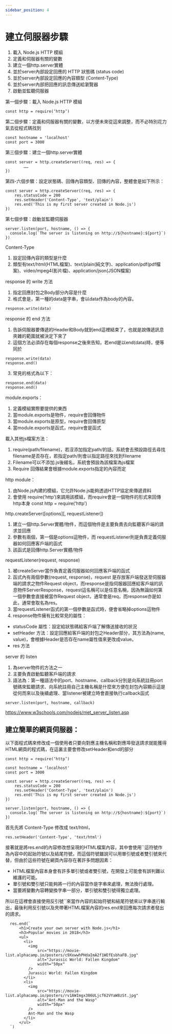 ```yaml
---
sidebar_position: 4
---
```



# 建立伺服器步驟
1. 載入 Node.js HTTP 模組
2. 定義和伺服器有關的變數
3. 建立一個http.server實體
4. 並於server內部設定回應的 HTTP 狀態碼 (status code)
5. 並於server內部設定回應的內容類型 (Content-Type)
6. 並於server內部把回應的訊息傳送給瀏覽器
7. 啟動並監聽伺服器




第一個步驟：載入 Node.js HTTP 模組
```
const http = require(‘http’)
```
第二個步驟：定義和伺服器有關的變數，以方便未來從這來調整，而不必特別花力氣去從程式碼找到
```
const hostname = 'localhost'
const port = 3000
```

第三個步驟：建立一個http.server實體
```
const server = http.createServer((req, res) => { 
		……
})
```
第四-六個步驟：設定狀態碼、回傳內容類型、回傳的內容，整體會是如下所示：

```
const server = http.createServer((req, res) => { 
    res.statusCode = 200
    res.setHeader('Content-Type', 'text/plain')
    res.end('This is my first server created in Node.js')
})
```

第七個步驟：啟動並監聽伺服器

```
server.listen(port, hostname, () => {
  console.log(`The server is listening on http://${hostname}:${port}`)
})
```



Content-Type
1. 設定回傳內容的類型是什麼
2. 類型有text/html(HTML檔案)、text/plain(純文字)、application/pdf(pdf檔案)、video/mpeg4(影片檔)、application/json(JSON檔案)

response 的 write 方法
1. 指定回應封包之Body部分內容是什麼
2. 格式會是，第一種的data是字串，會以data作為body的內容。
```
response.write(data)
```

response 的 end 方法
1. 告訴伺服器要傳遞的Header和Body就到end這裡結束了，也就是說傳遞訊息夾雜的範圍就被決定下來了
2. 這個方法必須存在每個response之後來告知，若end是以end(data)時，便等同於
```
response.write(data)
response.end()
```
3. 常見的格式為以下：
```
response.end(data)
response.end()
```



module.exports：
1. 定義模組實際要提供的東西
2. 當module.exports是物件，require會回傳物件
3. 當module.exports是原型，require會回傳原型
4. 當module.exports是函式，require會是函式


載入其他js檔案方法：
1. require(path/filename)，若沒添加指定path/的話，系統會去預設路徑去尋找filename是否存在，若指定path/則會以指定路徑來找到filename
2. Filename可以不添加.js後綴名，系統會預設為該檔案為js檔案
3. Require 回傳結果會根據module.exports指定的內容而定


http module：
1. 由Node.js內建的模組，它允許Node.js能夠透過HTTP協定來傳遞資料
2. 會使用 require(‘http’)來調用該模組，而require會是一個物件的形式來回傳http本身
const http = require(‘http’)



http.createServer([options][, requestListener])
1. 建立一個http.Server實體/物件，而這個物件是主要負責去向監聽客戶端的請求並回應
2. 參數有兩個，第一個是options這物件，而 requestListener則是負責定義伺服器如何回應客戶端的函式
3.  該函式是回傳http.Server實體/物件

requestListener(request, response)
1. 被createServer當作負責定義伺服器如何回應客戶端的函式
2. 函式內有兩個參數(request, response)，request 是存放客戶端發送至伺服器端的請求之物件Request object，而response是指伺服器回應給客戶端的訊息物件ServerResponse，request這名稱可以是任意名稱，因為無論如何第一個參數會直接被當作Request object，通常會是req，而response亦是如此，通常會取名為res。
3. 當requestListener函式的第一個參數是函式時，便會省略掉options這物件
4. response物件擁有比較常見的屬性：
  - statusCode 屬性：設定給狀態碼給客戶端了解傳送接收的狀況
  - setHeader 方法：設定回應給客戶端的封包之Header部分，其方法為(name, value)，會根據Header是否存在name屬性值來更改成value。
  - res 方法


server 的 listen
1. 為server物件的方法之一
2. 主要負責啟動監聽客戶端的請求
3. 語法為：第一種語法中的port、hostname、callback分別是向系統註冊port號碼來監聽請求、向系統註冊自己主機名稱是什麼來方便在封包內容顯示這是從何而來以及後續處理、當listener被建立時會直接執行callback函式

```
server.listen(port, hostname, callback)
```
https://www.w3schools.com/nodejs/met_server_listen.asp






## 建立簡單的網頁伺服器：
以下面程式碼來修改成一個使用者只要向對應主機名稱和對應埠發送請求就能獲得HTML網頁的程式碼，在這裏主要會修改setHeader和end的部分
```
const http = require(‘http’)

const hostname = 'localhost'
const port = 3000

const server = http.createServer((req, res) => { 
    res.statusCode = 200
    res.setHeader('Content-Type', 'text/plain')
    res.end('This is my first server created in Node.js')
})

server.listen(port, hostname, () => {
  console.log(`The server is listening on http://${hostname}:${port}`)
})
```

首先先將 Content-Type 修改成 text/html，
```
res.setHeader('Content-Type', 'text/html')
```

接著就是將res.end的內容修改想呈現的HTML檔案內容，其中會使用``這符號作為內容中的起始符號以及結尾符號，而這個符號雖說可以用單引號或者雙引號來代替，但由於這些符號在網頁內容存在著許多問題因素：
 - HTML檔案內容本身會有許多單引號或者雙引號，在開發上可能會有誤判難以維護的可能。
 - 單引號和雙引號只能夠將一行的內容當作是字串來處理，無法換行處理。
 - 當要將變數內容轉變換字串一部分，單引號和雙引號得獨立處理。


所以在這裡會直接使用反引號``來當作內容的起始符號和結尾符號來以字串進行輸出，最後利用反引號以及夾帶著HTML檔案內容的res.end來回應每次請求者發出的請求。
```
  res.end(`
      <h1>Create your own server with Node.js</h1>
      <h3>Popular movies in 2018</h3>
      <ul>
        <li>
          <img
              src="https://movie-list.alphacamp.io/posters/c9XxwwhPHdaImA2f1WEfEsbhaFB.jpg"
              alt="Jurassic World: Fallen Kingdom"
              width="50px"
          />
          Jurassic World: Fallen Kingdom
        </li>
        <li>
          <img
              src="https://movie-list.alphacamp.io/posters/rv1AWImgx386ULjcf62VYaW8zSt.jpg"
              alt="Ant-Man and the Wasp"
              width="50px"
          />
          Ant-Man and the Wasp
        </li>
      </ul>
  `)
```

